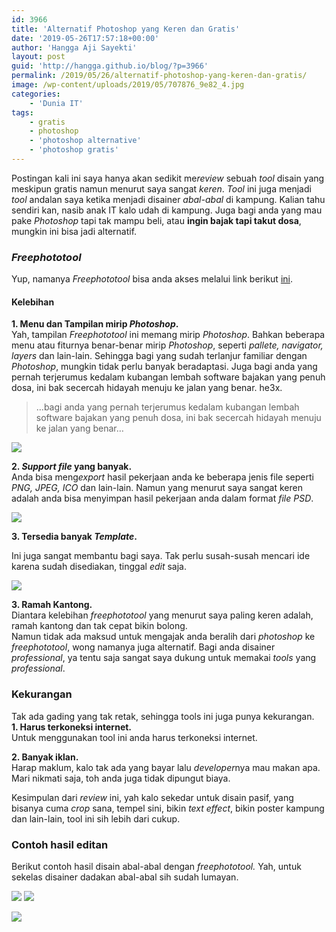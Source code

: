 ```yaml
---
id: 3966
title: 'Alternatif Photoshop yang Keren dan Gratis'
date: '2019-05-26T17:57:18+00:00'
author: 'Hangga Aji Sayekti'
layout: post
guid: 'http://hangga.github.io/blog/?p=3966'
permalink: /2019/05/26/alternatif-photoshop-yang-keren-dan-gratis/
image: /wp-content/uploads/2019/05/707876_9e82_4.jpg
categories:
    - 'Dunia IT'
tags:
    - gratis
    - photoshop
    - 'photoshop alternative'
    - 'photoshop gratis'
---
```


Postingan kali ini saya hanya akan sedikit me*review* sebuah *tool* disain yang meskipun gratis namun menurut saya sangat *keren*. *Tool* ini juga menjadi *tool* andalan saya ketika menjadi disainer *abal-abal* di kampung. Kalian tahu sendiri kan, nasib anak IT kalo udah di kampung. Juga bagi anda yang mau pake *Photoshop* tapi tak mampu beli, atau **ingin bajak tapi takut dosa**, mungkin ini bisa jadi alternatif.

### *Freephototool*

Yup, namanya *Freephototool* bisa anda akses melalui link berikut [ini](https://www.freephototool.com/).

#### Kelebihan

**1. Menu dan Tampilan mirip *Photoshop*.**  
Yah, tampilan *Freephototool* ini memang mirip *Photoshop*. Bahkan beberapa menu atau fiturnya benar-benar mirip *Photoshop*, seperti *pallete, navigator, layers* dan lain-lain. Sehingga bagi yang sudah terlanjur familiar dengan *Photoshop*, mungkin tidak perlu banyak beradaptasi. Juga bagi anda yang pernah terjerumus kedalam kubangan lembah software bajakan yang penuh dosa, ini bak secercah hidayah menuju ke jalan yang benar. he3x.

> …bagi anda yang pernah terjerumus kedalam kubangan lembah software bajakan yang penuh dosa, ini bak secercah hidayah menuju ke jalan yang benar…

![](http://hangga.github.io/blog1/wp-content/uploads/2019/05/tampilan-1.png)

**2. *Support file* yang banyak.**  
Anda bisa meng*export* hasil pekerjaan anda ke beberapa jenis file seperti *PNG, JPEG, ICO* dan lain-lain. Namun yang menurut saya sangat keren adalah anda bisa menyimpan hasil pekerjaan anda dalam format *file PSD*.

![](http://hangga.github.io/blog1/wp-content/uploads/2019/05/file-support-banyak.png)

**3. Tersedia banyak *Template*.**

Ini juga sangat membantu bagi saya. Tak perlu susah-susah mencari ide karena sudah disediakan, tinggal *edit* saja.

![](http://hangga.github.io/blog1/wp-content/uploads/2019/05/banyak-template.png)

**3. Ramah Kantong.**  
Diantara kelebihan *freephototool* yang menurut saya paling keren adalah, ramah kantong dan tak cepat bikin bolong.  
Namun tidak ada maksud untuk mengajak anda beralih dari *photoshop* ke *freephototool*, wong namanya juga alternatif. Bagi anda disainer *professional*, ya tentu saja sangat saya dukung untuk memakai *tools* yang *professional*.

### Kekurangan

Tak ada gading yang tak retak, sehingga tools ini juga punya kekurangan.  
**1. Harus terkoneksi internet.**  
Untuk menggunakan tool ini anda harus terkoneksi internet.

**2. Banyak iklan.**  
Harap maklum, kalo tak ada yang bayar lalu *developer*nya mau makan apa. Mari nikmati saja, toh anda juga tidak dipungut biaya.

Kesimpulan dari *review* ini, yah kalo sekedar untuk disain pasif, yang bisanya cuma *crop* sana, tempel sini, bikin *text effect*, bikin poster kampung dan lain-lain, tool ini sih lebih dari cukup.

### Contoh hasil editan

Berikut contoh hasil disain abal-abal dengan *freephototool.* Yah, untuk sekelas disainer dadakan abal-abal sih sudah lumayan.

![](http://hangga.github.io/blog1/wp-content/uploads/2019/05/Selamat-Iedul-Fitri-1440H-700x454.png) ![](http://hangga.github.io/blog1/wp-content/uploads/2019/05/Selamat-Iedul-Fitri-1440H1-700x454.png)

![](http://hangga.github.io/blog1/wp-content/uploads/2019/05/Undangan-2019-wa-700x998.png)